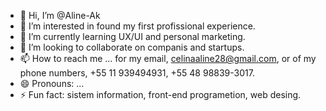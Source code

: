 - 👋 Hi, I’m @Aline-Ak
- 👀 I’m interested in found my first profissional experience.
- 🌱 I’m currently learning UX/UI and personal marketing.
- 💞️ I’m looking to collaborate on companis and startups.
- 📫 How to reach me ... for my email, celinaaline28@gmail.com, or of my phone numbers, +55 11 939494931, +55 48 98839-3017.
- 😄 Pronouns: ...
- ⚡ Fun fact: sistem information, front-end programetion, web desing.

<!---
Aline-Ak/Aline-Ak is a ✨ special ✨ repository because its `README.md` (this file) appears on your GitHub profile.
You can click the Preview link to take a look at your changes.
--->
